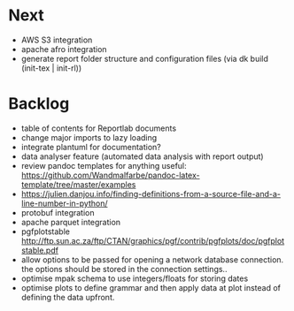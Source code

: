 # Next
* AWS S3 integration
* apache afro integration 
* generate report folder structure and configuration files (via dk build (init-tex | init-rl))

# Backlog 
* table of contents for Reportlab documents
* change major imports to lazy loading
* integrate plantuml for documentation?
* data analyser feature (automated data analysis with report output)
* review pandoc templates for anything useful: https://github.com/Wandmalfarbe/pandoc-latex-template/tree/master/examples
* https://julien.danjou.info/finding-definitions-from-a-source-file-and-a-line-number-in-python/
* protobuf integration
* apache parquet integration 
* pgfplotstable http://ftp.sun.ac.za/ftp/CTAN/graphics/pgf/contrib/pgfplots/doc/pgfplotstable.pdf
* allow options to be passed for opening a network database connection. the options should be stored in the connection settings..
* optimise mpak schema to use integers/floats for storing dates
* optimise plots to define grammar and then apply data at plot instead of defining the data upfront.
